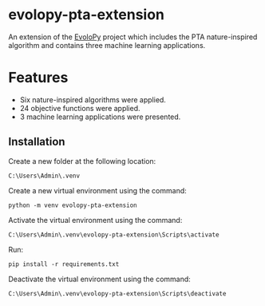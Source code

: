 # evolopy-pta-extension
An extension of the [EvoloPy](https://github.com/7ossam81/EvoloPy) project which includes the PTA nature-inspired algorithm and contains three machine learning applications.

# Features

- Six nature-inspired algorithms were applied.
- 24 objective functions were applied.
- 3 machine learning applications were presented.

## Installation

Create a new folder at the following location:

    C:\Users\Admin\.venv

Create a new virtual environment using the command:

    python -m venv evolopy-pta-extension

Activate the virtual environment using the command:

    C:\Users\Admin\.venv\evolopy-pta-extension\Scripts\activate

Run:

    pip install -r requirements.txt

Deactivate the virtual environment using the command:

    C:\Users\Admin\.venv\evolopy-pta-extension\Scripts\deactivate
